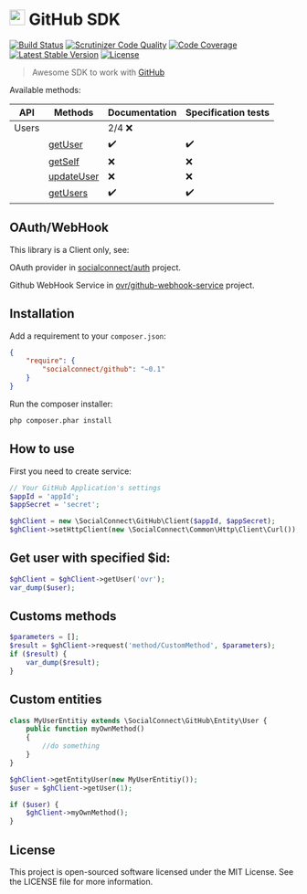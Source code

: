 # <img src="https://socialconnect.github.io/assets/icons/mark-github.svg" width="27"> GitHub SDK
[![Build Status](https://travis-ci.org/SocialConnect/github.svg)](https://travis-ci.org/SocialConnect/github)
[![Scrutinizer Code Quality](https://scrutinizer-ci.com/g/SocialConnect/github/badges/quality-score.png?b=master)](https://scrutinizer-ci.com/g/SocialConnect/github/?branch=master)
[![Code Coverage](https://scrutinizer-ci.com/g/SocialConnect/github/badges/coverage.png?b=master)](https://scrutinizer-ci.com/g/SocialConnect/github/?branch=master)
[![Latest Stable Version](https://poser.pugx.org/socialconnect/github/v/stable.svg)](https://packagist.org/packages/socialconnect/github)
[![License](https://poser.pugx.org/SocialConnect/github/license.svg)](https://packagist.org/packages/socialconnect/github)

> Awesome SDK to work with [GitHub](https://developer.github.com/)

Available methods:

| API   | Methods                                                                            | Documentation      | Specification tests |
|-------|------------------------------------------------------------------------------------|--------------------|---------------------|
| Users |                                                                                    | 2/4 :x:            |                     |
|       | [getUser](https://developer.github.com/v3/users/#get-a-single-user)                | :heavy_check_mark: | :heavy_check_mark:  |
|       | [getSelf](https://developer.github.com/v3/users/#get-the-authenticated-user)       | :x:                | :x:                 |
|       | [updateUser](https://developer.github.com/v3/users/#update-the-authenticated-user) | :x:                | :x:                 |
|       | [getUsers](https://developer.github.com/v3/users/#get-all-users)                   | :heavy_check_mark: | :heavy_check_mark:  |

## OAuth/WebHook

This library is a Client only, see:

OAuth provider in [socialconnect/auth](https://github.com/socialconnect/auth) project.

Github WebHook Service in [ovr/github-webhook-service](https://github.com/ovr/github-webhook-service) project.

## Installation

Add a requirement to your `composer.json`:

```json
{
    "require": {
        "socialconnect/github": "~0.1"
    }
}
```

Run the composer installer:

```bash
php composer.phar install
```

How to use
----------

First you need to create service:

```php
// Your GitHub Application's settings
$appId = 'appId';
$appSecret = 'secret';

$ghClient = new \SocialConnect\GitHub\Client($appId, $appSecret);
$ghClient->setHttpClient(new \SocialConnect\Common\Http\Client\Curl());
```

## Get user with specified $id:

```php
$ghClient = $ghClient->getUser('ovr');
var_dump($user);
```

## Customs methods

```php
$parameters = [];
$result = $ghClient->request('method/CustomMethod', $parameters);
if ($result) {
    var_dump($result);
}
```

## Custom entities

```php
class MyUserEntitiy extends \SocialConnect\GitHub\Entity\User {
    public function myOwnMethod()
    {
        //do something
    }
}

$ghClient->getEntityUser(new MyUserEntitiy());
$user = $ghClient->getUser(1);

if ($user) {
    $ghClient->myOwnMethod();
}
```

License
-------

This project is open-sourced software licensed under the MIT License. See the LICENSE file for more information.

